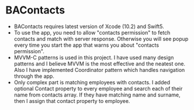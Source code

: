 ﻿
# BAContacts
- BAContacts requires latest version of Xcode (10.2) and Swift5. 
- To use the app, you need to allow "contacts permission" to fetch contacts and match with server response. Otherwise you will see popup every time you start the app that warns you about "contacts permission".
- MVVM-C patterns is used in this project. I have used many design patterns and I believe MVVM is the most effective and the neatest one. Also I have implemented Coordinator pattern which handles navigation through the app.
- Only complex part is matching employees with contacts. I added optional Contact property to every employee and search each of their name from contacts array. If they have matching name and surname, then I assign that contact property to employee.

